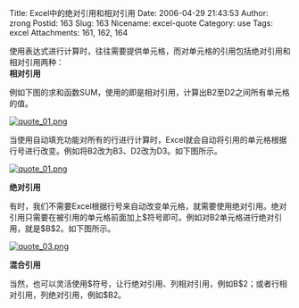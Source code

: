 Title: Excel中的绝对引用和相对引用
Date: 2006-04-29 21:43:53
Author: zrong
Postid: 163
Slug: 163
Nicename: excel-quote
Category: use
Tags: excel
Attachments: 161, 162, 164

使用表达式进行计算时，往往需要提供单元格，而对单元格的引用包括绝对引用和相对引用两种：  
**相对引用**

例如下图的求和函数SUM，使用的即是相对引用，计算出B2至D2之间所有单元格的值。  

[![quote\_01.png](/wp-content/uploads/2006/04/quote_01.png)](/wp-content/uploads/2006/04/quote_01.png "quote_01.png")  

当使用自动填充功能对所有的行进行计算时，Excel就会自动将引用的单元格根据行号进行改变。例如将B2改为B3、D2改为D3。如下图所示。  

[![quote\_01.png](/wp-content/uploads/2006/04/quote_02.png)](/wp-content/uploads/2006/04/quote_01.png "quote_02.png")

**绝对引用**

有时，我们不需要Excel根据行号来自动改变单元格，就需要使用绝对引用。绝对引用只需要在被引用的单元格前面加上\$符号即可。例如对B2单元格进行绝对引用，就是\$B\$2。如下图所示。  

[![quote\_03.png](/wp-content/uploads/2006/04/quote_03.png)](/wp-content/uploads/2006/04/quote_03.png "quote_03.png")

**混合引用**

当然，也可以灵活使用\$符号，让行绝对引用、列相对引用，例如B\$2；或者行相对引用，列绝对引用，例如\$B2。

